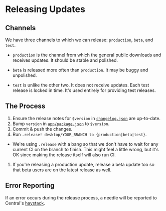 # Releasing Updates

## Channels

We have three channels to which we can release: `production`, `beta`, and `test`.

- `production` is the channel from which the general public downloads and receives updates. It should be stable and polished.

- `beta` is released more often than `production`. It may be buggy and unpolished.

- `test` is unlike the other two. It does not receive updates. Each test release is locked in time. It's used entirely for providing test releases.

## The Process

1. Ensure the release notes for `$version` in [`changelog.json`](../../changelog.json) are up-to-date.
1. Bump `version` in [`app/package.json`](../../app/package.json) to `$version`.
1. Commit & push the changes.
1. Run `.release! desktop/YOUR_BRANCH to {production|beta|test}`.
  * We're using `.release` with a bang so that we don't have to wait for any current CI on the branch to finish. This might feel a little wrong, but it's OK since making the release itself will also run CI.
1. If you're releasing a production update, release a beta update too so that beta users are on the latest release as well.

## Error Reporting

If an error occurs during the release process, a needle will be reported to Central's [haystack](https://haystack.githubapp.com/central).
